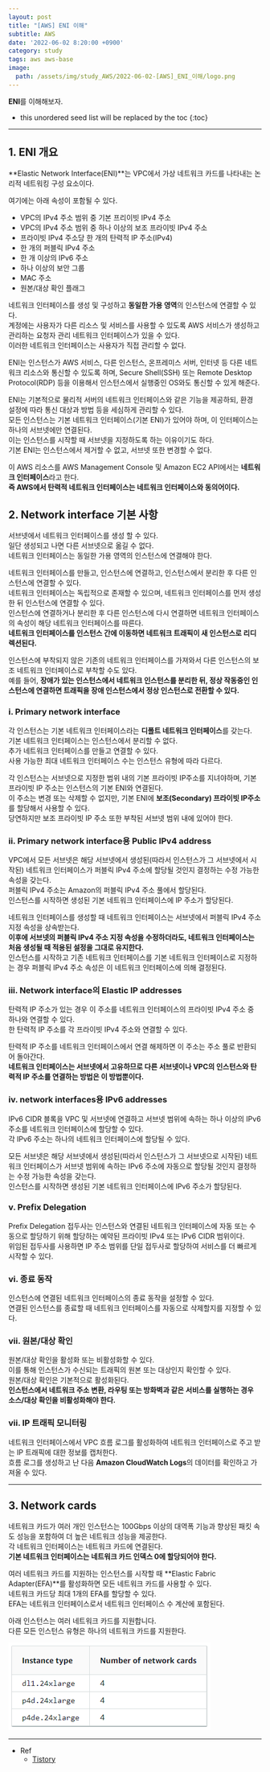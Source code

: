 ```yaml
---
layout: post
title: "[AWS] ENI 이해"
subtitle: AWS
date: '2022-06-02 8:20:00 +0900'
category: study
tags: aws aws-base
image:
  path: /assets/img/study_AWS/2022-06-02-[AWS]_ENI_이해/logo.png
---
```


**ENI**를 이해해보자.

<!--more-->

* this unordered seed list will be replaced by the toc
{:toc}

<hr/>

## 1. ENI 개요

**Elastic Network Interface(ENI)**는 VPC에서 가상 네트워크 카드를 나타내는 논리적 네트워킹 구성 요소이다.

여기에는 아래 속성이 포함될 수 있다.

* VPC의 IPv4 주소 범위 중 기본 프리이빗 IPv4 주소
* VPC의 IPv4 주소 범위 중 하나 이상의 보조 프라이빗 IPv4 주소
* 프라이빗 IPv4 주소당 한 개의 탄력적 IP 주소(IPv4)
* 한 개의 퍼블릭 IPv4 주소
* 한 개 이상의 IPv6 주소
* 하나 이상의 보안 그룹
* MAC 주소
* 원본/대상 확인 플래그

네트워크 인터페이스를 생성 및 구성하고 **동일한 가용 영역**의 인스턴스에 연결할 수 있다.<br>
계정에는 사용자가 다른 리소스 및 서비스를 사용할 수 있도록 AWS 서비스가 생성하고 관리하는 요청자 관리 네트워크 인터페이스가 있을 수 있다.<br>
이러한 네트워크 인터페이스는 사용자가 직접 관리할 수 없다.

ENI는 인스턴스가 AWS 서비스, 다른 인스턴스, 온프레미스 서버, 인터넷 등 다른 네트워크 리소스와 통신할 수 있도록 하며, Secure Shell(SSH) 또는 Remote Desktop Protocol(RDP) 등을 이용해서 인스턴스에서 실행중인 OS와도 통신할 수 있게 해준다.

ENI는 기본적으로 물리적 서버의 네트워크 인터페이스와 같은 기능을 제공하되, 환경 설정에 따라 통신 대상과 방법 등을 세심하게 관리할 수 있다.<br>
모든 인스턴스는 기본 네트워크 인터페이스(기본 ENI)가 있어야 하며, 이 인터페이스는 하나의 서브넷에만 연결된다. <br>
이는 인스턴스를 시작할 때 서브넷을 지정하도록 하는 이유이기도 하다. <br>
기본 ENI는 인스턴스에서 제거할 수 없고, 서브넷 또한 변경할 수 없다.

이 AWS 리소스를 AWS Management Console 및 Amazon EC2 API에서는 **네트워크 인터페이스**라고 한다.<br>
**즉 AWS에서 탄력적 네트워크 인터페이스는 네트워크 인터페이스와 동의어이다.**

## 2. Network interface 기본 사항

서브넷에서 네트워크 인터페이스를 생성 할 수 있다.<br>
일단 생성되고 나면 다른 서브넷으로 옮길 수 없다.<br>
네트워크 인터페이스는 동일한 가용 영역의 인스턴스에 연결해야 한다.

네트워크 인터페이스를 만들고, 인스턴스에 연결하고, 인스턴스에서 분리한 후 다른 인스턴스에 연결할 수 있다.<br>
네트워크 인터페이스는 독립적으로 존재할 수 있으며, 네트워크 인터페이스를 먼저 생성한 뒤 인스턴스에 연결할 수 있다.<br>
인스턴스에 연결하거나 분리한 후 다른 인스턴스에 다시 연결하면 네트워크 인터페이스의 속성이 해당 네트워크 인터페이스를 따른다. <br>
**네트워크 인터페이스를 인스턴스 간에 이동하면 네트워크 트래픽이 새 인스턴스로 리디렉션된다.**

인스턴스에 부착되지 않은 기존의 네트워크 인터페이스를 가져와서 다른 인스턴스의 보조 네트워크 인터페이스로 부착할 수도 있다.<br>
예를 들어, **장애가 있는 인스턴스에서 네트워크 인스턴스를 분리한 뒤, 정상 작동중인 인스턴스에 연결하면 트래픽을 장애 인스턴스에서 정상 인스턴스로 전환할 수 있다.**


### i. Primary network interface

각 인스턴스는 기본 네트워크 인터페이스라는 **디폴트 네트워크 인터페이스**를 갖는다. <br>
기본 네트워크 인터페이스는 인스턴스에서 분리할 수 없다. <br>
추가 네트워크 인터페이스를 만들고 연결할 수 있다. <br>
사용 가능한 최대 네트워크 인터페이스 수는 인스턴스 유형에 따라 다르다.

각 인스턴스는 서브넷으로 지정한 범위 내의 기본 프라이빗 IP주소를 지녀야하며, 기본 프라이빗 IP 주소는 인스턴스의 기본 ENI와 연결된다.<br>
이 주소는 변경 또는 삭제할 수 없지만, 기본 ENI에 **보조(Secondary) 프라이빗 IP주소**를 할당해서 사용할 수 있다.<br>
당연하지만 보조 프라이빗 IP 주소 또한 부착된 서브넷 범위 내에 있어야 한다.

### ii. Primary network interface용 Public IPv4 address

VPC에서 모든 서브넷은 해당 서브넷에서 생성된(따라서 인스턴스가 그 서브넷에서 시작된) 네트워크 인터페이스가 퍼블릭 IPv4 주소에 할당될 것인지 결정하는 수정 가능한 속성을 갖는다. <br>
퍼블릭 IPv4 주소는 Amazon의 퍼블릭 IPv4 주소 풀에서 할당된다. <br>
인스턴스를 시작하면 생성된 기본 네트워크 인터페이스에 IP 주소가 할당된다.

네트워크 인터페이스를 생성할 때 네트워크 인터페이스는 서브넷에서 퍼블릭 IPv4 주소 지정 속성을 상속받는다. <br>
**이후에 서브넷의 퍼블릭 IPv4 주소 지정 속성을 수정하더라도, 네트워크 인터페이스는 처음 생성될 때 적용된 설정을 그대로 유지한다.** <br>
인스턴스를 시작하고 기존 네트워크 인터페이스를 기본 네트워크 인터페이스로 지정하는 경우 퍼블릭 IPv4 주소 속성은 이 네트워크 인터페이스에 의해 결정된다.

### iii. Network interface의 Elastic IP addresses

탄력적 IP 주소가 있는 경우 이 주소를 네트워크 인터페이스의 프라이빗 IPv4 주소 중 하나와 연결할 수 있다. <br>
한 탄력적 IP 주소를 각 프라이빗 IPv4 주소와 연결할 수 있다.

탄력적 IP 주소를 네트워크 인터페이스에서 연결 해제하면 이 주소는 주소 풀로 반환되어 돌아간다. <br>
**네트워크 인터페이스는 서브넷에서 고유하므로 다른 서브넷이나 VPC의 인스턴스와 탄력적 IP 주소를 연결하는 방법은 이 방법뿐이다.**

### iv. network interfaces용 IPv6 addresses

IPv6 CIDR 블록을 VPC 및 서브넷에 연결하고 서브넷 범위에 속하는 하나 이상의 IPv6 주소를 네트워크 인터페이스에 할당할 수 있다. <br>
각 IPv6 주소는 하나의 네트워크 인터페이스에 할당될 수 있다.

모든 서브넷은 해당 서브넷에서 생성된(따라서 인스턴스가 그 서브넷으로 시작된) 네트워크 인터페이스가 서브넷 범위에 속하는 IPv6 주소에 자동으로 할당될 것인지 결정하는 수정 가능한 속성을 갖는다. <br>
인스턴스를 시작하면 생성된 기본 네트워크 인터페이스에 IPv6 주소가 할당된다.

### v. Prefix Delegation

Prefix Delegation 접두사는 인스턴스와 연결된 네트워크 인터페이스에 자동 또는 수동으로 할당하기 위해 할당하는 예약된 프라이빗 IPv4 또는 IPv6 CIDR 범위이다. <br>
위임된 접두사를 사용하면 IP 주소 범위를 단일 접두사로 할당하여 서비스를 더 빠르게 시작할 수 있다.

### vi. 종료 동작

인스턴스에 연결된 네트워크 인터페이스의 종료 동작을 설정할 수 있다. <br>
연결된 인스턴스를 종료할 때 네트워크 인터페이스를 자동으로 삭제할지를 지정할 수 있다.

### vii. 원본/대상 확인

원본/대상 확인을 활성화 또는 비활성화할 수 있다. <br>
이를 통해 인스턴스가 수신되는 트래픽의 원본 또는 대상인지 확인할 수 있다. <br>
원본/대상 확인은 기본적으로 활성화된다. <br>
**인스턴스에서 네트워크 주소 변환, 라우팅 또는 방화벽과 같은 서비스를 실행하는 경우 소스/대상 확인을 비활성화해야 한다.**

### vii. IP 트래픽 모니터링

네트워크 인터페이스에서 VPC 흐름 로그를 활성화하여 네트워크 인터페이스로 주고 받는 IP 트래픽에 대한 정보를 캡처한다. <br>
흐름 로그를 생성하고 난 다음 **Amazon CloudWatch Logs**의 데이터를 확인하고 가져올 수 있다.

<hr/>

## 3. Network cards

네트워크 카드가 여러 개인 인스턴스는 100Gbps 이상의 대역폭 기능과 향상된 패킷 속도 성능을 포함하여 더 높은 네트워크 성능을 제공한다. <br>
각 네트워크 인터페이스는 네트워크 카드에 연결된다. <br>
**기본 네트워크 인터페이스는 네트워크 카드 인덱스 0에 할당되어야 한다.**

여러 네트워크 카드를 지원하는 인스턴스를 시작할 때 **Elastic Fabric Adapter(EFA)**를 활성화하면 모든 네트워크 카드를 사용할 수 있다. <br>
네트워크 카드당 최대 1개의 EFA를 할당할 수 있다. <br>
EFA는 네트워크 인터페이스로서 네트워크 인터페이스 수 계산에 포함된다.

아래 인스턴스는 여러 네트워크 카드를 지원합니다. <br>
다른 모든 인스턴스 유형은 하나의 네트워크 카드를 지원한다.<br>

![Instance_type_Number_of_network_cards](/assets/img/study_AWS/2022-06-02-[AWS]_ENI_이해/Instance_type_Number_of_network_cards.png)

<hr/>


* Ref
  - [Tistory](https://kimjingo.tistory.com/197)